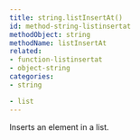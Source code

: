 ```yaml
---
title: string.listInsertAt()
id: method-string-listinsertat
methodObject: string
methodName: listInsertAt
related:
- function-listinsertat
- object-string
categories:
- string

- list
---
```


Inserts an element in a list.